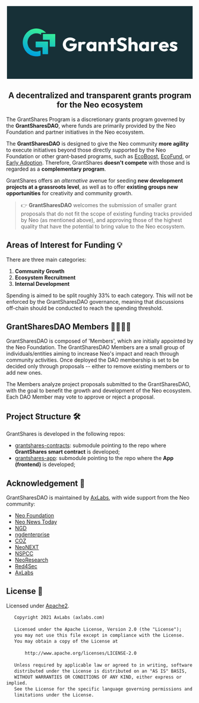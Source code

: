 <div align="center">
  <a href="https://grantshares.io/">
    <img width="500" src="./public/grantshares-banner.png" alt="GrantShares logo">
  </a>
</div>

<h2 align="center">A decentralized and transparent grants program for the Neo ecosystem</h2>

The GrantShares Program is a discretionary grants program governed by the **GrantSharesDAO**, where
funds are primarily provided by the Neo Foundation and partner initiatives in the Neo ecosystem.

The **GrantSharesDAO** is designed to give the Neo community **more agility** to execute initiatives
beyond those directly supported by the Neo Foundation or other grant-based programs,
such as [EcoBoost](https://neo.org/eco#ecoboost), [EcoFund](https://neo.org/eco#ecofund),
or [Early Adoption](https://neo.org/eco#earlyadoption). Therefore, GrantShares **doesn't compete** with
those and is regarded as a **complementary program**.

GrantShares offers an *alternative* avenue for seeding **new development projects at a grassroots
level**, as well as to offer **existing groups new opportunities** for creativity and community growth.

> 👉 **GrantSharesDAO** welcomes the submission of smaller grant proposals that do not fit the scope of
> existing funding tracks provided by Neo (as mentioned above), and approving those of the
> highest quality that have the potential to bring value to the Neo ecosystem.

## Areas of Interest for Funding 💡

There are three main categories:

1. **Community Growth**
2. **Ecosystem Recruitment**
3. **Internal Development**

Spending is aimed to be split roughly 33% to each category. This will not be enforced by the
GrantSharesDAO governance, meaning that discussions off-chain should be conducted to reach the
spending threshold.

## GrantSharesDAO Members 👨‍👩‍👧‍👦

GrantSharesDAO is composed of 'Members', which are initially appointed by the Neo Foundation. The
GrantSharesDAO Members are a small group of individuals/entities aiming to increase Neo's impact
and reach through community activities. Once deployed the DAO membership is set to be decided
only through proposals -- either to remove existing members or to add new ones.

The Members analyze project proposals submitted to the GrantSharesDAO, with the goal to benefit
the growth and development of the Neo ecosystem. Each DAO Member may vote to approve or reject a proposal.

## Project Structure 🛠

GrantShares is developed in the following repos:

- [grantshares-contracts](https://github.com/AxLabs/grantshares-contracts): submodule pointing to the repo where **GrantShares smart contract** is developed;
- [grantshares-app](https://github.com/AxLabs/grantshares-app): submodule pointing to the repo where the **App (frontend)** is developed;


## Acknowledgement 🙏

GrantSharesDAO is maintained by [AxLabs](https://axlabs.com), with wide support from the Neo community:

- [Neo Foundation](https://neo.org)
- [Neo News Today](https://neonewstoday.com)
- [NGD](https://github.com/neo-ngd)
- [ngdenterprise](https://ngdenterprise.com)
- [COZ](https://coz.io)
- [NeoNEXT](https://neonext.io)
- [NSPCC](https://www.nspcc.ru/en/)
- [NeoResearch](https://neoresearch.io)
- [Red4Sec](https://red4sec.com)
- [AxLabs](https://axlabs.com)

## License 📃

Licensed under [Apache2](http://www.apache.org/licenses/LICENSE-2.0).

```
   Copyright 2021 AxLabs (axlabs.com)

   Licensed under the Apache License, Version 2.0 (the "License");
   you may not use this file except in compliance with the License.
   You may obtain a copy of the License at

       http://www.apache.org/licenses/LICENSE-2.0

   Unless required by applicable law or agreed to in writing, software
   distributed under the License is distributed on an "AS IS" BASIS,
   WITHOUT WARRANTIES OR CONDITIONS OF ANY KIND, either express or implied.
   See the License for the specific language governing permissions and
   limitations under the License.
```
